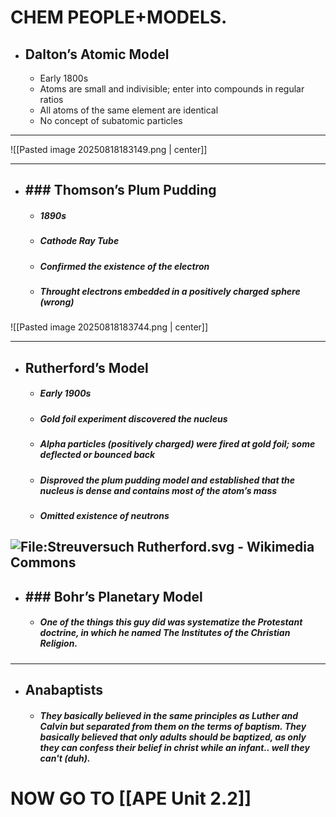 #                    CHEM PEOPLE+MODELS.  


- ## **Dalton’s Atomic Model**
	-  Early 1800s
	- Atoms are small and indivisible; enter into compounds in regular ratios
	- All atoms of the same element are identical
	- No concept of subatomic particles

----

![[Pasted image 20250818183149.png | center]]

----

- ## **### Thomson’s Plum Pudding**
	- ##### 1890s
	- ##### Cathode Ray Tube
	- #####  Confirmed the existence of the electron
	- ##### Throught electrons embedded in a positively charged sphere (wrong)
![[Pasted image 20250818183744.png | center]]

----

- ## Rutherford’s Model
	- ##### Early 1900s
	- ##### Gold foil experiment discovered the nucleus
	- ##### Alpha particles (positively charged) were fired at gold foil; some deflected or bounced back
	- ##### Disproved the plum pudding model and established that the nucleus is dense and contains most of the atom’s mass
	- ##### Omitted existence of neutrons
![File:Streuversuch Rutherford.svg - Wikimedia Commons](https://lh7-rt.googleusercontent.com/slidesz/AGV_vUfu4XpC4B4wfAZOZlfaLxuojWoiJlFKyRAPaGxHA6NeSQ9Jlz135N_h5VBEfYJfkwPRDDq6tyHG88GG_WmKrstoK5hLb1SKLaDEKsWnmzCZTLxcDnbpoKO9273OtP30H8svJ_gp=s2048?key=yyK5kIo8O8qZj3H0ct0Sjg)
----

- ## ### Bohr’s Planetary Model
	- ##### One of the things this guy did was systematize the Protestant doctrine, in which he named The Institutes of the Christian Religion. 

-----

- ## Anabaptists
	- ##### They basically believed in the same principles as Luther and Calvin but separated from them on the terms of baptism. They basically believed that only adults should be baptized, as only they can confess their belief in christ while an infant.. well they can't (duh).


# NOW GO TO [[APE Unit 2.2]]